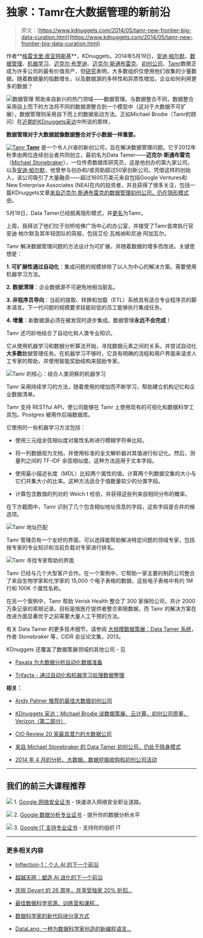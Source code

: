 # 独家：Tamr在大数据管理的新前沿

> 原文：[https://www.kdnuggets.com/2014/05/tamr-new-frontier-big-data-curation.html](https://www.kdnuggets.com/2014/05/tamr-new-frontier-big-data-curation.html)

作者**[格雷戈里·皮亚特斯基](https://www.kdnuggets.com/author/gregory-piatetsky "Posts by Gregory Piatetsky")**，KDnuggets，2014年5月19日，[安迪·帕尔默](https://www.kdnuggets.com/tag/andy-palmer)、[数据管理](https://www.kdnuggets.com/tag/data-curation)、[机器学习](https://www.kdnuggets.com/tag/machine-learning)、[迈克尔·布罗迪](https://www.kdnuggets.com/tag/michael-brodie)、[迈克尔·斯通布雷克](https://www.kdnuggets.com/tag/michael-stonebraker)、[初创公司](https://www.kdnuggets.com/tag/startups)、[Tamr](https://www.kdnuggets.com/tag/tamr)数据正成为许多公司的最有价值资产，但[研究](http://www.prnewswire.com/news-releases/voltdb-survey-finds-that-big-data-goes-to-waste-at-most-organizations-259049401.html)表明，大多数组织仅使用他们收集的少量数据。随着数据量的指数增长，以及数据源的多样性和异质性增加，企业如何利用更多的数据？

![数据管理](../Images/55064cfa3cfc2516417ee432b22a263e.png) 帮助来自新兴的热门领域——数据管理。与数据整合不同，数据整合采用自上而下的方法将不同的数据源整合到一个模型中（这对于大数据不可扩展），数据管理则采用自下而上的数据驱动方法。正如Michael Brodie（Tamr的顾问）在[近期的KDnuggets采访](/2014/04/interview-michael-brodie-2-data-curation-cloud-computing-verizon.html)中所说的那样，

**数据管理对于大数据就像数据整合对于小数据一样重要。**

[![Tamr](../Images/c31153c600dfd1e861b449d701c7e05b.png) **Tamr**](http://www.tamr.com/) 是一个令人兴奋的新创公司，旨在解决数据管理问题。它于2012年秋季由两位连续创业者共同创立，最初名为Data Tamer——**迈克尔·斯通布雷克**（[Michael Stonebraker](https://en.wikipedia.org/wiki/Michael_Stonebraker)），一位传奇数据库研究员，这是他创办的第九家公司，以及[安迪·帕尔默](http://www.linkedin.com/in/andypalmer)，他曾参与创办和/或资助超过50家创新公司。凭借这样的创始人，该公司吸引了大量融资——超过1600万美元来自包括Google Ventures和New Enterprise Associates (NEA)在内的投资者，并且获得了很多关注，包括一篇KDnuggets文章[来自迈克尔·斯通布雷克的数据管理初创公司，仍在隐形模式中](/2013/06/data-tamer-startup-from-michael-stonebraker-still-stealth-mode.html)。

5月19日，Data Tamer已经脱离隐形模式，并[更名](http://www.tamr.com/tamr-inc-enables-enterprises-connect-leverage-data/)为Tamr。

上周，我拜访了他们位于剑桥哈佛广场中心的办公室，并接受了Tamr首席执行官安迪·帕尔默及其年轻团队的简报，包括艾伦·瓦格纳和尼迪·阿加瓦尔。

Tamr 解决数据管理问题的方法设计为可扩展，并随着数据的增多而改进。关键思想是：

**1\. 可扩展性通过自动化**：集成问题的规模排除了以人为中心的解决方案。需要使用机器学习方法。

**2\. 数据清理**：企业数据源不可避免地相当脏乱。

**3\. 非程序员导向**：当前的提取、转换和加载（ETL）系统具有适合专业程序员的脚本语言。下一代问题的规模要求技能较低的员工能够执行集成任务。

**4\. 增量**：新数据源必须在被发现时逐步集成。数据管理**永远不会完成**！

Tamr 还巧妙地结合了自动化和人类专业知识。

它从使用机器学习和数据分析算法开始，寻找数据元素之间的关系，并尝试自动化**大多数**数据管理任务。在机器学习不够时，它具有明确的流程和用户界面来请求人工专家的帮助，并使用智能奖励结构来鼓励专家。

![Tamr 的核心：结合人类洞察的机器学习](../Images/a7b0c5c4842d951644aea2ebd7a8435f.png)

Tamr 采用持续学习的方法，随着使用的增加而不断学习，帮助建立机构记忆和企业数据清单。

Tamr 支持 RESTful API，使公司能够在 Tamr 上使用现有的可视化和数据科学工具包。Postgres 被用作后端数据库。

它使用的一些机器学习方法包括：

+   使用三元组余弦相似度对属性名称进行模糊字符串比较。

+   将一列数据视为文档，并使用标准的全文解析器对其值进行标记化。然后，测量列之间的 TF-IDF 余弦相似度。这种方法适用于文本字段。

+   使用最小描述长度（MDL）比较两个属性的值。计算两个列数据交集的大小与它们并集大小的比率。这种方法适合于值数量较少的分类字段。

+   计算包含数值的列对的 Welch t 检验，并获得这些列来自相同分布的概率。

在下方截图中，Tamr 识别了几个包含相似地址信息的字段，这些字段是合并的候选项。

![Tamr 地址匹配](../Images/c499967aeeda9449fe2ae3b7ecd75a39.png)

Tamr 管理员有一个友好的界面，可以选择能帮助解决特定问题的领域专家，包括按专家的专业知识和当前负载对专家进行排名。

![Tamr 寻找专家帮助的界面](../Images/45100ac82672003de962351699bfc394.png)

Tamr 已经与几个大型客户合作。在一个案例中，它帮助一家主要的制药公司整合了来自生物学家和化学家的 15,000 个电子表格的数据，这些电子表格中有约 1M 行和 100K 个属性名称。

在另一个案例中，Tamr 帮助 Verisk Health 整合了 300 家保险公司，共计 2000 万条记录的索赔记录。目标是按医疗提供者整合索赔数据，而 Tamr 的解决方案在改进方面显著优于之前需要大量人工干预的方法。

有关 Data Tamer 的更多技术细节，请参阅 [大规模数据策展：Data Tamer 系统](http://cs.uwaterloo.ca/~ilyas/papers/StonebrakerCIDR2013.pdf)，作者 Stonebraker 等，CIDR 会议论文集，2013。

KDnuggets 还覆盖了数据策展领域的其他公司 - 见

+   [Paxata 为大数据分析自动化数据准备](/2014/03/paxata-automates-data-preparation-for-big-data-analytics.html)

+   [Trifacta - 通过自动化和机器学习处理数据整理](/2014/03/trifacta-tackling-data-wrangling-automation-machine-learning.html)

**相关：**

+   [Andy Palmer 推荐的最佳大数据初创公司](/2013/09/andy-palmer-best-big-data-startups.html)

+   [KDnuggets 采访：Michael Brodie 谈数据策展、云计算、初创公司质量、Verizon（第二部分）](/2014/04/interview-michael-brodie-2-data-curation-cloud-computing-verizon.html)

+   [CIO Review 20 家最具潜力的大数据公司](/2013/10/cio-20-most-promising-big-data-companies.html)

+   [来自 Michael Stonebraker 的 Data Tamer 初创公司，仍处于隐身模式](/2013/06/data-tamer-startup-from-michael-stonebraker-still-stealth-mode.html)

+   [2014 年 4 月的分析、大数据、数据挖掘收购和初创公司活动](/2014/05/april-analytics-big-data-science-company-activity.html)

* * *

## 我们的前三大课程推荐

![](../Images/0244c01ba9267c002ef39d4907e0b8fb.png) 1\. [Google 网络安全证书](https://www.kdnuggets.com/google-cybersecurity) - 快速进入网络安全职业道路。

![](../Images/e225c49c3c91745821c8c0368bf04711.png) 2\. [Google 数据分析专业证书](https://www.kdnuggets.com/google-data-analytics) - 提升你的数据分析水平

![](../Images/0244c01ba9267c002ef39d4907e0b8fb.png) 3\. [Google IT 支持专业证书](https://www.kdnuggets.com/google-itsupport) - 支持你的组织 IT

* * *

### 更多相关内容

+   [Inflection-1：个人 AI 的下一个前沿](https://www.kdnuggets.com/2023/08/inflection1-next-frontier-personal-ai.html)

+   [超越天网：塑造 AI 进化的下一个前沿](https://www.kdnuggets.com/beyond-skynet-crafting-the-next-frontier-in-ai-evolution)

+   [庆祝 Devart 的 26 周年，并享受独家 20% 折扣…](https://www.kdnuggets.com/2023/08/devart-celebrating-26th-birthday-exclusive-discount-data-connectivity-tools.html)

+   [最佳数据科学资源、训练营和课程…](https://www.kdnuggets.com/2023/12/springboard-best-data-science-resources-bootcamp-courses-learn-data-science-new-year)

+   [数据科学家的新代码块分享方式](https://www.kdnuggets.com/2022/03/new-ways-sharing-code-blocks.html)

+   [DataLang: 一种为数据科学家创造的新编程语言…](https://www.kdnuggets.com/2023/04/datalang-new-programming-language-data-scientists-chatgpt.html)
